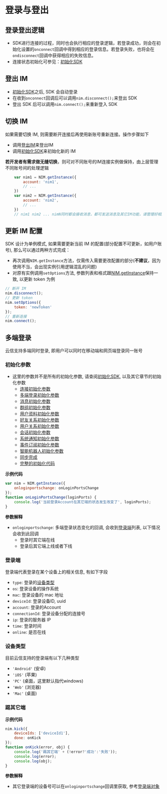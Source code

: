 # 登录与登出

## <span id="登录登出逻辑">登录登出逻辑</span>

- SDK进行连接的过程，同时也会执行相应的登录逻辑，若登录成功，则会在初始化设置的`onconnect`回调中得到相应的登录信息。若登录失败，也将会在`ondisconnect`回调中获得相应的失败信息。
- 连接状态初始化可参见：[初始化SDK](/docs/product/IM即时通讯/SDK开发集成/Web开发集成/初始化)

## <span id="登出IM">登出 IM</span>

- [初始化SDK](/docs/product/IM即时通讯/SDK开发集成/Web开发集成/初始化)之后, SDK 会自动登录
- 在收到`onconnect`回调后可以调用`nim.disconnect();`来登出 SDK
- 登出 SDK 后可以调用`nim.connect();`来重新登入 SDK

## <span id="切换IM">切换 IM</soan>

如果需要切换 IM, 则需要断开连接后再使用新账号重新连接。操作步骤如下
- 调用[登出IM](/docs/product/IM即时通讯/SDK开发集成/Web开发集成/登录登出#登出IM)来登出IM
- 调用[初始化SDK](/docs/product/IM即时通讯/SDK开发集成/Web开发集成/初始化)来初始化新的 IM

**若开发者有需求做无缝切换**，则可对不同账号的IM连接实例做保持，由上层管理不同账号间的处理逻辑

```javascript
    var nim1 = NIM.getInstance({
        account: 'nim1',
        // ...
    })
    var nim2 = NIM.getInstance({
        account: 'nim2',
        // ...
    })
    // nim1 nim2 ... nimN同时都会接收消息，都可发送消息及其它IM功能，请管理好相应实例方法的独立性，以及浏览器性能
```

## <span id="更新IM配置">更新 IM 配置</span>

SDK 设计为单例模式, 如果需要更新当前 IM 的配置(部分配置不可更新，如用户账号), 那么可以通过两种方式完成：

- 再次调用`NIM.getInstance`方法，仅需传入需要更改配置的部分(**不建议**，因为使用不当，会出现实例引用逻辑混乱的问题)
- 对原有实例调用`setOptions`方法, 参数列表和格式跟[NIM.getInstance](/docs/product/IM即时通讯/SDK开发集成/Web开发集成/初始化)保持一致, 以更新 token 为例

```javascript
// 断开 IM
nim.disconnect();
// 更新 token
nim.setOptions({
    token: 'newToken'
});
// 重新连接
nim.connect();
```

## <span id="多端登录">多端登录</span>

云信支持多端同时登录, 即用户可以同时在移动端和网页端登录同一账号

### <span id="多端登录初始化参数">初始化参数</span>

- 这里的参数并不是所有的初始化参数, 请查阅[初始化SDK](/docs/product/IM即时通讯/SDK开发集成/Web开发集成/初始化), 以及其它章节的初始化参数
    - [连接初始化参数](/docs/product/IM即时通讯/SDK开发集成/Web开发集成/初始化#参数解释)
    - [多端登录初始化参数](/docs/product/IM即时通讯/SDK开发集成/Web开发集成/登录登出#多端登录初始化参数)
    - [消息初始化参数](/docs/product/IM即时通讯/SDK开发集成/Web开发集成/消息收发#消息初始化参数)
    - [群组初始化参数](/docs/product/IM即时通讯/SDK开发集成/Web开发集成/群组功能#群组初始化参数)
    - [用户资料初始化参数](/docs/product/IM即时通讯/SDK开发集成/Web开发集成/用户资料托管#用户资料初始化参数)
    - [好友关系初始化参数](/docs/product/IM即时通讯/SDK开发集成/Web开发集成/好友关系托管#好友关系初始化参数)
    - [用户关系初始化参数](/docs/product/IM即时通讯/SDK开发集成/Web开发集成/用户关系托管#用户关系初始化参数)
    - [会话初始化参数](/docs/product/IM即时通讯/SDK开发集成/Web开发集成/最近会话#会话初始化参数)
    - [系统通知初始化参数](/docs/product/IM即时通讯/SDK开发集成/Web开发集成/系统通知#系统通知初始化参数)
    <!--SKIP-BEGIN-->
    - [事件订阅初始化参数](/docs/product/IM即时通讯/SDK开发集成/Web开发集成/事件订阅#订阅推送初始化参数)
    - [智能机器人初始化参数](/docs/product/IM即时通讯/SDK开发集成/Web开发集成/智能机器人#同步机器人列表)
    <!--SKIP-END-->
    - [同步完成](/docs/product/IM即时通讯/SDK开发集成/Web开发集成/初始化#同步完成)
    - [完整的初始化代码](/docs/product/IM即时通讯/SDK开发集成/Web开发集成/初始化#完整的初始化代码)

**示例代码**

```javascript
var nim = NIM.getInstance({
    onloginportschange: onLoginPortsChange
});
function onLoginPortsChange(loginPorts) {
    console.log('当前登录Account在其它端的状态发生改变了', loginPorts);
}
```

**参数解释**

- `onloginportschange`: 多端登录状态变化的回调, 会收到[登录端](/docs/product/IM即时通讯/SDK开发集成/Web开发集成/登录登出#登录端)列表, 以下情况会收到此回调
    - 登录时其它端在线
    - 登录后其它端上线或者下线

### <span id="登录端">登录端</span>

登录端代表登录在某个设备上的相关信息, 有如下字段
- `type`: 登录的[设备类型](/docs/product/IM即时通讯/SDK开发集成/Web开发集成/登录登出#设备类型)
- `os`: 登录设备的操作系统
- `mac`: 登录设备的 mac 地址
- `deviceId`: 登录设备ID, uuid
- `account`: 登录的Account
- `connectionId`: 登录设备分配的连接号
- `ip`: 登录的服务器 IP
- `time`: 登录时间
- `online`: 是否在线

### <span id="设备类型">设备类型</span>

目前云信支持的登录端有以下几种类型
- `'Android'` (安卓)
- `'iOS'` (苹果)
- `'PC'` (桌面，这里默认指代windows)
- `'Web'` (浏览器)
- `'Mac'` (桌面)

### <span id="踢其它端">踢其它端</span>

**示例代码**

```javascript
nim.kick({
    deviceIds: ['deviceId1'],
    done: onKick
});
function onKick(error, obj) {
    console.log('踢其它端' + (!error?'成功':'失败'));
    console.log(error);
    console.log(obj);
}
```

**参数解释**

- 其它登录端的设备号可以在`onloginportschange`回调里获取, 参考[登录端对象](/docs/product/IM即时通讯/SDK开发集成/Web开发集成/登录登出#登录端对象)
